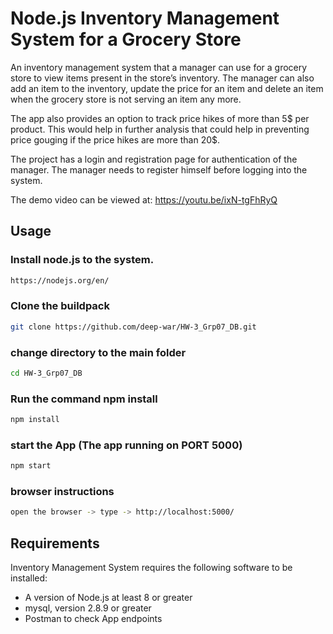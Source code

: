 # Node.js Inventory Management System for a Grocery Store
An inventory management system that a manager can use for a grocery store to view items present in the store’s inventory. The manager can also add an item to the inventory, update the price for an item and delete an item when the grocery store is not serving an item any more. 

The app also provides an option to track price hikes of more than 5$ per product. This would help in further analysis that could help in preventing price gouging if the price hikes are more than 20$.

The project has a login and registration page for authentication of the manager. The manager needs to register himself before logging into the system.

The demo video can be viewed at: https://youtu.be/ixN-tgFhRyQ

## Usage

### Install node.js to the system.
```sh
https://nodejs.org/en/
```

### Clone the buildpack
```sh
git clone https://github.com/deep-war/HW-3_Grp07_DB.git
```

### change directory to the main folder
```sh
cd HW-3_Grp07_DB
```

### Run the command npm install
```sh
npm install
```

### start the App (The app running on PORT 5000)
```sh
npm start
```

### browser instructions 
```sh
open the browser -> type -> http://localhost:5000/
```
  
## Requirements
Inventory Management System requires the following software to be installed:

* A version of Node.js at least 8 or greater
* mysql, version 2.8.9 or greater
* Postman to check App endpoints 
